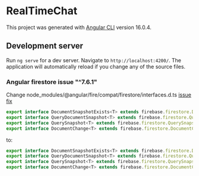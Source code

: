 # RealTimeChat

This project was generated with [Angular CLI](https://github.com/angular/angular-cli) version 16.0.4.

## Development server

Run `ng serve` for a dev server. Navigate to `http://localhost:4200/`. The application will automatically reload if you change any of the source files.

### Angular firestore issue "^7.6.1"

Change node_modules/@angular/fire/compat/firestore/interfaces.d.ts [issue fix](https://github.com/angular/angularfire/issues/3290)

```typescript
export interface DocumentSnapshotExists<T> extends firebase.firestore.DocumentSnapshot
export interface QueryDocumentSnapshot<T> extends firebase.firestore.QueryDocumentSnapshot
export interface QuerySnapshot<T> extends firebase.firestore.QuerySnapshot
export interface DocumentChange<T> extends firebase.firestore.DocumentChange
```
to:
```typescript
export interface DocumentSnapshotExists<T> extends firebase.firestore.DocumentSnapshot<T>
export interface QueryDocumentSnapshot<T> extends firebase.firestore.QueryDocumentSnapshot<T>
export interface QuerySnapshot<T> extends firebase.firestore.QuerySnapshot<T>
export interface DocumentChange<T> extends firebase.firestore.DocumentChange<T>
```